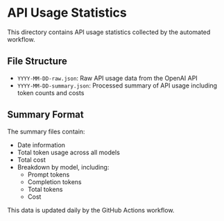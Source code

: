 # API Usage Statistics

This directory contains API usage statistics collected by the automated workflow.

## File Structure

- `YYYY-MM-DD-raw.json`: Raw API usage data from the OpenAI API
- `YYYY-MM-DD-summary.json`: Processed summary of API usage including token counts and costs

## Summary Format

The summary files contain:

- Date information
- Total token usage across all models
- Total cost
- Breakdown by model, including:
  - Prompt tokens
  - Completion tokens
  - Total tokens
  - Cost

This data is updated daily by the GitHub Actions workflow. 